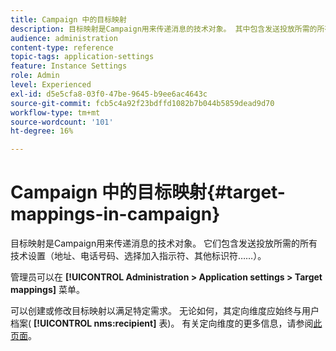 ```yaml
---
title: Campaign 中的目标映射
description: 目标映射是Campaign用来传递消息的技术对象。 其中包含发送投放所需的所有技术设置。
audience: administration
content-type: reference
topic-tags: application-settings
feature: Instance Settings
role: Admin
level: Experienced
exl-id: d5e5cfa8-03f0-47be-9645-b9ee6ac4643c
source-git-commit: fcb5c4a92f23bdffd1082b7b044b5859dead9d70
workflow-type: tm+mt
source-wordcount: '101'
ht-degree: 16%

---
```


# Campaign 中的目标映射{#target-mappings-in-campaign}

目标映射是Campaign用来传递消息的技术对象。 它们包含发送投放所需的所有技术设置（地址、电话号码、选择加入指示符、其他标识符……）。

管理员可以在 **[!UICONTROL Administration > Application settings > Target mappings]** 菜单。

可以创建或修改目标映射以满足特定需求。 无论如何，其定向维度应始终与用户档案( **[!UICONTROL nms:recipient]** 表)。 有关定向维度的更多信息，请参阅[此页面](../../automating/using/query.md#targeting-dimensions-and-resources)。
